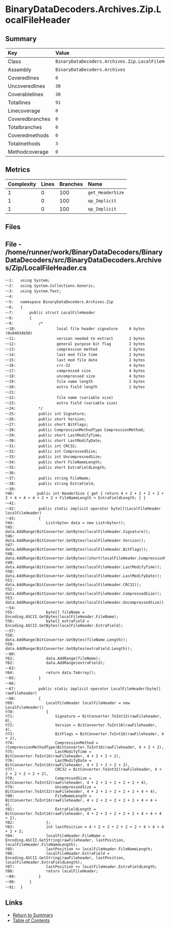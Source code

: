﻿# BinaryDataDecoders.Archives.Zip.LocalFileHeader

## Summary

| Key             | Value                                             |
| :-------------- | :------------------------------------------------ |
| Class           | `BinaryDataDecoders.Archives.Zip.LocalFileHeader` |
| Assembly        | `BinaryDataDecoders.Archives`                     |
| Coveredlines    | `0`                                               |
| Uncoveredlines  | `38`                                              |
| Coverablelines  | `38`                                              |
| Totallines      | `91`                                              |
| Linecoverage    | `0`                                               |
| Coveredbranches | `0`                                               |
| Totalbranches   | `0`                                               |
| Coveredmethods  | `0`                                               |
| Totalmethods    | `3`                                               |
| Methodcoverage  | `0`                                               |

## Metrics

| Complexity | Lines | Branches | Name             |
| :--------- | :---- | :------- | :--------------- |
| 1          | 0     | 100      | `get_HeaderSize` |
| 1          | 0     | 100      | `op_Implicit`    |
| 1          | 0     | 100      | `op_Implicit`    |

## Files

## File - /home/runner/work/BinaryDataDecoders/BinaryDataDecoders/src/BinaryDataDecoders.Archives/Zip/LocalFileHeader.cs

```CSharp
〰1:   using System;
〰2:   using System.Collections.Generic;
〰3:   using System.Text;
〰4:   
〰5:   namespace BinaryDataDecoders.Archives.Zip
〰6:   {
〰7:       public struct LocalFileHeader
〰8:       {
〰9:           /*
〰10:                  local file header signature     4 bytes  (0x04034b50)
〰11:                  version needed to extract       2 bytes
〰12:                  general purpose bit flag        2 bytes
〰13:                  compression method              2 bytes
〰14:                  last mod file time              2 bytes
〰15:                  last mod file date              2 bytes
〰16:                  crc-32                          4 bytes
〰17:                  compressed size                 4 bytes
〰18:                  uncompressed size               4 bytes
〰19:                  file name length                2 bytes
〰20:                  extra field length              2 bytes
〰21:  
〰22:                  file name (variable size)
〰23:                  extra field (variable size)
〰24:          */
〰25:          public int Signature;
〰26:          public short Version;
〰27:          public short BitFlags;
〰28:          public CompressionMethodType CompressionMethod;
〰29:          public short LastModifyTime;
〰30:          public short LastModifyDate;
〰31:          public int CRC32;
〰32:          public int CompressedSize;
〰33:          public int UncompressedSize;
〰34:          public short FileNameLength;
〰35:          public short ExtraFieldLength;
〰36:  
〰37:          public string FileName;
〰38:          public string ExtraField;
〰39:  
‼40:          public int HeaderSize { get { return 4 + 2 + 2 + 2 + 2 + 2 + 4 + 4 + 4 + 2 + 2 + FileNameLength + ExtraFieldLength; } }
〰41:  
〰42:          public static implicit operator byte[](LocalFileHeader localFileHeader)
〰43:          {
‼44:              List<byte> data = new List<byte>();
‼45:              data.AddRange(BitConverter.GetBytes(localFileHeader.Signature));
‼46:              data.AddRange(BitConverter.GetBytes(localFileHeader.Version));
‼47:              data.AddRange(BitConverter.GetBytes(localFileHeader.BitFlags));
‼48:              data.AddRange(BitConverter.GetBytes((short)localFileHeader.CompressionMethod));
‼49:              data.AddRange(BitConverter.GetBytes(localFileHeader.LastModifyTime));
‼50:              data.AddRange(BitConverter.GetBytes(localFileHeader.LastModifyDate));
‼51:              data.AddRange(BitConverter.GetBytes(localFileHeader.CRC32));
‼52:              data.AddRange(BitConverter.GetBytes(localFileHeader.CompressedSize));
‼53:              data.AddRange(BitConverter.GetBytes(localFileHeader.UncompressedSize));
〰54:  
‼55:              byte[] fileName = Encoding.ASCII.GetBytes(localFileHeader.FileName);
‼56:              byte[] extraField = Encoding.ASCII.GetBytes(localFileHeader.ExtraField);
〰57:  
‼58:              data.AddRange(BitConverter.GetBytes(fileName.Length));
‼59:              data.AddRange(BitConverter.GetBytes(extraField.Length));
〰60:  
‼61:              data.AddRange(fileName);
‼62:              data.AddRange(extraField);
〰63:  
‼64:              return data.ToArray();
〰65:          }
〰66:  
〰67:          public static implicit operator LocalFileHeader(byte[] rawFileheader)
〰68:          {
‼69:              LocalFileHeader localFileHeader = new LocalFileHeader()
‼70:              {
‼71:                  Signature = BitConverter.ToInt32(rawFileheader, 0),
‼72:                  Version = BitConverter.ToInt16(rawFileheader, 4),
‼73:                  BitFlags = BitConverter.ToInt16(rawFileheader, 4 + 2),
‼74:                  CompressionMethod = (CompressionMethodType)BitConverter.ToInt16(rawFileheader, 4 + 2 + 2),
‼75:                  LastModifyTime = BitConverter.ToInt16(rawFileheader, 4 + 2 + 2 + 2),
‼76:                  LastModifyDate = BitConverter.ToInt16(rawFileheader, 4 + 2 + 2 + 2 + 2),
‼77:                  CRC32 = BitConverter.ToInt32(rawFileheader, 4 + 2 + 2 + 2 + 2 + 2),
‼78:                  CompressedSize = BitConverter.ToInt32(rawFileheader, 4 + 2 + 2 + 2 + 2 + 2 + 4),
‼79:                  UncompressedSize = BitConverter.ToInt32(rawFileheader, 4 + 2 + 2 + 2 + 2 + 2 + 4 + 4),
‼80:                  FileNameLength = BitConverter.ToInt16(rawFileheader, 4 + 2 + 2 + 2 + 2 + 2 + 4 + 4 + 4),
‼81:                  ExtraFieldLength = BitConverter.ToInt16(rawFileheader, 4 + 2 + 2 + 2 + 2 + 2 + 4 + 4 + 4 + 2),
‼82:              };
‼83:              int lastPosition = 4 + 2 + 2 + 2 + 2 + 2 + 4 + 4 + 4 + 2 + 2;
‼84:              localFileHeader.FileName = Encoding.ASCII.GetString(rawFileheader, lastPosition, localFileHeader.FileNameLength);
‼85:              lastPosition += localFileHeader.FileNameLength;
‼86:              localFileHeader.ExtraField = Encoding.ASCII.GetString(rawFileheader, lastPosition, localFileHeader.ExtraFieldLength);
‼87:              lastPosition += localFileHeader.ExtraFieldLength;
‼88:              return localFileHeader;
〰89:          }
〰90:      }
〰91:  }
```

## Links

* [Return to Summary](Summary.md)
* [Table of Contents](../TOC.md)

